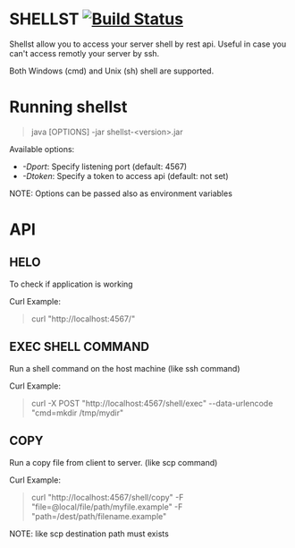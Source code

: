 # SHELLST [![Build Status](https://travis-ci.org/fdefelici/shellst.svg?branch=master)](https://travis-ci.org/fdefelici/shellst)
Shellst allow you to access your server shell by rest api. Useful in case you can't access remotly your server by ssh.

Both Windows (cmd) and Unix (sh) shell are supported. 

# Running shellst
> java [OPTIONS] -jar shellst-\<version\>.jar 

Available options:
* *-Dport*: Specify listening port (default: 4567)
* *-Dtoken*: Specify a token to access api (default: not set)

NOTE: Options can be passed also as environment variables

# API

## HELO
To check if application is working

Curl Example:
> curl "http://localhost:4567/"

## EXEC SHELL COMMAND 
Run a shell command on the host machine (like ssh command)

Curl Example:
> curl -X POST "http://localhost:4567/shell/exec" --data-urlencode "cmd=mkdir /tmp/mydir"

## COPY 
Run a copy file from client to server. (like scp command)

Curl Example:
> curl "http://localhost:4567/shell/copy" -F "file=@local/file/path/myfile.example" -F "path=/dest/path/filename.example"

NOTE: like scp destination path must exists

